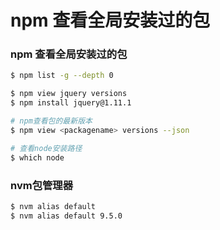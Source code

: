 npm 查看全局安装过的包
====

### npm 查看全局安装过的包
```bash
$ npm list -g --depth 0

$ npm view jquery versions
$ npm install jquery@1.11.1

# npm查看包的最新版本  
$ npm view <packagename> versions --json

# 查看node安装路径     
$ which node
```

### nvm包管理器
```bash
$ nvm alias default
$ nvm alias default 9.5.0
```

